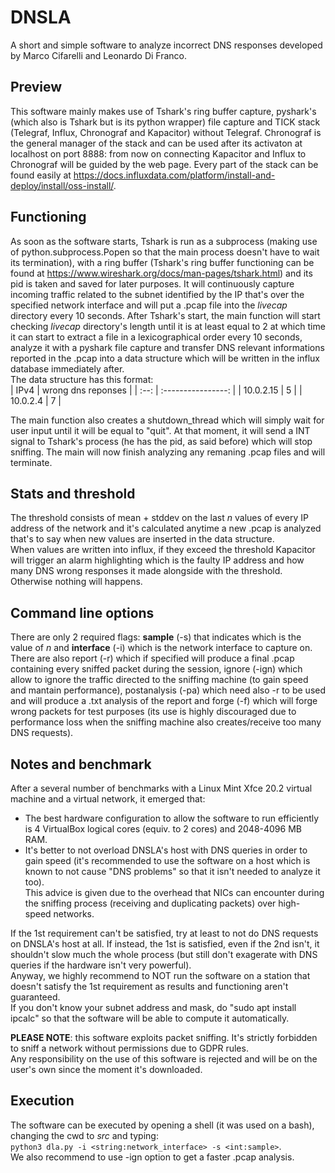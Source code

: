 # DNSLA
A short and simple software to analyze incorrect DNS responses developed by Marco Cifarelli and Leonardo Di Franco.

## Preview
This software mainly makes use of Tshark's ring buffer capture, pyshark's (which also is Tshark but is its python wrapper) file capture and TICK stack (Telegraf, Influx, Chronograf and Kapacitor) without Telegraf. Chronograf is the general manager of the stack and can be used after its activaton at localhost on port 8888: from now on connecting Kapacitor and Influx to Chronograf will be guided by the web page. Every part of the stack can be found easily at https://docs.influxdata.com/platform/install-and-deploy/install/oss-install/.

## Functioning
As soon as the software starts, Tshark is run as a subprocess (making use of python.subprocess.Popen so that the main process doesn't have to wait its termination), with a ring buffer (Tshark's ring buffer functioning can be found at https://www.wireshark.org/docs/man-pages/tshark.html) and its pid is taken and saved for later purposes. It will continuously capture incoming traffic related to the subnet identified by the IP that's over the specified network interface and will put a .pcap file into the _livecap_ directory every 10 seconds.
After Tshark's start, the main function will start checking _livecap_ directory's length until it is at least equal to 2 at which time it can start to extract a file in a lexicographical order every 10 seconds, analyze it with a pyshark file capture and transfer DNS relevant informations reported in the .pcap into a data structure which will be written in the influx database immediately after.  
The data structure has this format:  
| IPv4 | wrong dns reponses |
| :--: | :----------------: |
| 10.0.2.15 | 5 |
| 10.0.2.4 | 7 |

The main function also creates a shutdown_thread which will simply wait for user input until it will be equal to "quit". At that moment, it will send a INT signal to Tshark's process (he has the pid, as said before) which will stop sniffing. The main will now finish analyzing any remaning .pcap files and will terminate.

## Stats and threshold
The threshold consists of mean + stddev on the last _n_ values of every IP address of the network and it's calculated anytime a new .pcap is analyzed that's to say when new values are inserted in the data structure.  
When values are written into influx, if they exceed the threshold Kapacitor will trigger an alarm highlighting which is the faulty IP address and how many DNS wrong responses it made alongside with the threshold. Otherwise nothing will happens.

## Command line options
There are only 2 required flags: __sample__ (-s) that indicates which is the value of _n_ and __interface__ (-i) which is the network interface to capture on.  
There are also report (-r) which if specified will produce a final .pcap containing every sniffed packet during the session, ignore (-ign) which allow to ignore the traffic directed to the sniffing machine (to gain speed and mantain performance), postanalysis (-pa) which need also -r to be used and will produce a .txt analysis of the report and forge (-f) which will forge wrong packets for test purposes (its use is highly discouraged due to performance loss when the sniffing machine also creates/receive too many DNS requests).

## Notes and benchmark
After a several number of benchmarks with a Linux Mint Xfce 20.2 virtual machine and a virtual network, it emerged that:
- The best hardware configuration to allow the software to run efficiently is 4 VirtualBox logical cores (equiv. to 2 cores) and 2048-4096 MB RAM.
- It's better to not overload DNSLA's host with DNS queries in order to gain speed (it's recommended to use the software on a host which is known to not cause "DNS problems" so that it isn't needed to analyze it too).  
This advice is given due to the overhead that NICs can encounter during the sniffing process (receiving and duplicating packets) over high-speed networks.

If the 1st requirement can't be satisfied, try at least to not do DNS requests on DNSLA's host at all.
If instead, the 1st is satisfied, even if the 2nd isn't, it shouldn't slow much the whole process (but still don't exagerate with DNS queries if the hardware isn't very powerful).  
Anyway, we highly recommend to NOT run the software on a station that doesn't satisfy the 1st requirement as results and functioning aren't guaranteed.  
If you don't know your subnet address and mask, do "sudo apt install ipcalc" so that the software will be able to compute it automatically.

__PLEASE NOTE__: this software exploits packet sniffing. It's strictly forbidden to sniff a network without permissions due to GDPR rules.  
Any responsibility on the use of this software is rejected and will be on the user's own since the moment it's downloaded.

## Execution
The software can be executed by opening a shell (it was used on a bash), changing the cwd to _src_ and typing:  
```python3 dla.py -i <string:network_interface> -s <int:sample>```.  
We also recommend to use -ign option to get a faster .pcap analysis.
